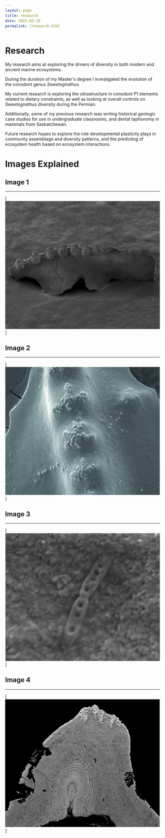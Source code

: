 ```yaml
---
layout: page
title: research
date: 2021-02-18
permalink: /research.html
---
```


# Research

My research aims at exploring the drivers of diversity in both modern and ancient marine ecosystems.

During the duration of my Master's degree I investigated the evolution of the conodont genus *Sweetognathus*.

My current research is exploring the ultrastructure in conodont P1 elements related to dietary constraints, as well as looking at overall controls on *Sweetognathus* diversity during the Permian.

Additionally, some of my previous research was writing historical geologic case studies for use in undergraduate classrooms, and dental taphonomy in mammals from Saskatchewan.

Future research hopes to explore the role developmental plasticity plays in community assemblage and diversity patterns, and the predicting of ecosystem health based on ecosystem interactions.

# Images Explained

## Image 1
---
[![Image 1](img/portfolio-1.jpg)]

## Image 2
---
[![Image 2](img/portfolio-2.jpg)]

## Image 3
---
[![Image 3](img/portfolio-3.jpg)]

## Image 4
---
[![Image 4](img/portfolio-4.jpg)]

